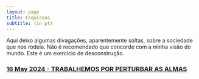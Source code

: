 ```yaml
---
layout: page
title: Esquissos
subtitle: (in pt)
---
```


Aqui deixo algumas divagações, aparentemente soltas, sobre a sociedade que nos rodeia.
Não é recomendado que concorde com a minha visão do mundo. Este é um exercício de desconstrução.


### [16 May 2024 - TRABALHEMOS POR PERTURBAR AS ALMAS](https://rzferreira.github.io/utopolis/2024-05-15-PerturbarAsAlmas/)


